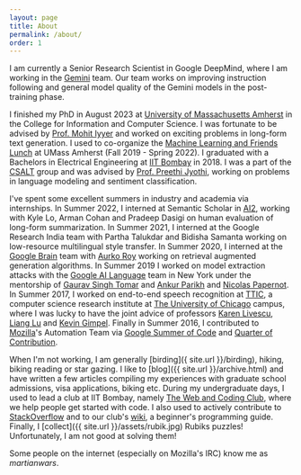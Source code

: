 ```yaml
---
layout: page
title: About
permalink: /about/
order: 1
---
```


I am currently a Senior Research Scientist in Google DeepMind, where I am working in the [Gemini](https://gemini.google.com/) team. Our team works on improving instruction following and general model quality of the Gemini models in the post-training phase.

I finished my PhD in August 2023 at [University of Massachusetts Amherst](http://cs.umass.edu/) in the College for Information and Computer Science. I was fortunate to be advised by [Prof. Mohit Iyyer](https://people.cs.umass.edu/~miyyer/) and worked on exciting problems in long-form text generation. I used to co-organize the [Machine Learning and Friends Lunch](https://umass-mlfl.github.io/) at UMass Amherst (Fall 2019 - Spring 2022). I graduated with a Bachelors in Electrical Engineering at [IIT Bombay](http://iitb.ac.in) in 2018. I was a part of the [CSALT](https://www.cse.iitb.ac.in/~pjyothi/csalt/) group and was advised by [Prof. Preethi Jyothi](https://www.cse.iitb.ac.in/~pjyothi/), working on problems in language modeling and sentiment classification.

I've spent some excellent summers in industry and academia via internships. In Summer 2022, I interned at Semantic Scholar in [AI2](https://allenai.org/), working with Kyle Lo, Arman Cohan and Pradeep Dasigi on human evaluation of long-form summarization. In Summer 2021, I interned at the Google Research India team with Partha Talukdar and Bidisha Samanta working on low-resource multilingual style transfer. In Summer 2020, I interned at the [Google Brain](https://research.google/teams/brain) team with [Aurko Roy](https://sites.google.com/site/royaurko) working on retrieval augmented generation algorithms. In Summer 2019 I worked on model extraction attacks with the [Google AI Language](https://ai.google/research/teams/language/) team in New York under the mentorship of [Gaurav Singh Tomar](https://ai.google/research/people/GauravSinghTomar/) and [Ankur Parikh](https://ai.google/research/people/104995/) and [Nicolas Papernot](https://www.papernot.fr/).
In Summer 2017, I worked on end-to-end speech recognition at [TTIC](http://ttic.edu/), a computer science research institute at [The University of Chicago](https://www.uchicago.edu/) campus, where I was lucky to have the joint advice of professors [Karen Livescu](http://ttic.uchicago.edu/~klivescu), [Liang Lu](http://ttic.uchicago.edu/~llu/) and [Kevin Gimpel](http://ttic.uchicago.edu/~kgimpel/). Finally in Summer 2016, I contributed to [Mozilla](https://en.wikipedia.org/wiki/Mozilla)'s Automation Team via [Google Summer of Code](https://summerofcode.withgoogle.com/) and [Quarter of Contribution](https://wiki.mozilla.org/Auto-tools/New_Contributor/Quarter_of_Contribution).

When I'm not working, I am generally [birding]({ site.url }}/birding), hiking, biking reading or star gazing. I like to [blog]({{ site.url }}/archive.html) and have written a few articles compiling my experiences with graduate school admissions, visa applications, biking etc. During my undergraduate days, I used to lead a club at IIT Bombay, namely [The Web and Coding Club](https://www.facebook.com/wncc.iitb/), where we help people get started with code. I also used to actively contribute to [StackOverflow](http://stackoverflow.com/users/5080995/martianwars) and to our club's [wiki](http://wncc-iitb.org/wiki), a beginner's programming guide. Finally, I [collect]({{ site.url }}/assets/rubik.jpg) Rubiks puzzles! Unfortunately, I am not good at solving them!

Some people on the internet (especially on Mozilla's IRC) know me as *martianwars*.
